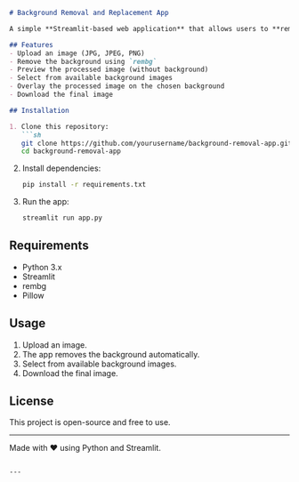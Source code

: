 ```markdown
# Background Removal and Replacement App  

A simple **Streamlit-based web application** that allows users to **remove the background** from an uploaded image and replace it with different backgrounds from a predefined folder.

## Features  
- Upload an image (JPG, JPEG, PNG)  
- Remove the background using `rembg`  
- Preview the processed image (without background)  
- Select from available background images  
- Overlay the processed image on the chosen background  
- Download the final image  

## Installation  

1. Clone this repository:  
   ```sh
   git clone https://github.com/yourusername/background-removal-app.git
   cd background-removal-app
   ```
2. Install dependencies:  
   ```sh
   pip install -r requirements.txt
   ```
3. Run the app:  
   ```sh
   streamlit run app.py
   ```
   
## Requirements  
- Python 3.x  
- Streamlit  
- rembg  
- Pillow  


## Usage  
1. Upload an image.  
2. The app removes the background automatically.  
3. Select from available background images.  
4. Download the final image.  

## License  
This project is open-source and free to use.  

---
Made with ❤️ using Python and Streamlit.
```

---
